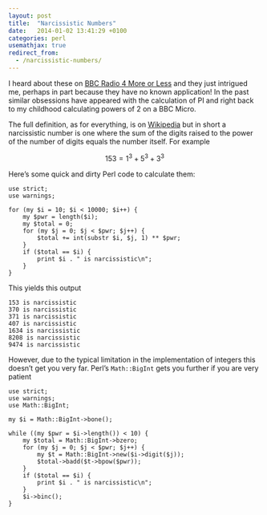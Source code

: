 ```yaml
---
layout: post
title:  "Narcissistic Numbers"
date:   2014-01-02 13:41:29 +0100
categories: perl
usemathjax: true
redirect_from:
  - /narcissistic-numbers/
---
```


I heard about these on [BBC Radio 4 More or
Less](http://www.bbc.co.uk/programmes/b006qshd) and they just intrigued
me, perhaps in part because they have no known application! In the past
similar obsessions have appeared with the calculation of PI and right
back to my childhood calculating powers of 2 on a BBC Micro.

The full definition, as for everything, is on
[Wikipedia](https://en.wikipedia.org/wiki/Narcissistic_number) but in
short a narcissistic number is one where the sum of the digits raised to
the power of the number of digits equals the number itself. For example

$$153 = 1^3 + 5^3 + 3^3$$

Here’s some quick and dirty Perl code to calculate them:

    use strict;
    use warnings;
    
    for (my $i = 10; $i < 10000; $i++) {
        my $pwr = length($i);
        my $total = 0;
        for (my $j = 0; $j < $pwr; $j++) {
            $total += int(substr $i, $j, 1) ** $pwr;
        }
        if ($total == $i) {
            print $i . " is narcissistic\n";
        }
    }

This yields this output

    153 is narcissistic
    370 is narcissistic
    371 is narcissistic
    407 is narcissistic
    1634 is narcissistic
    8208 is narcissistic
    9474 is narcissistic

However, due to the typical limitation in the implementation of integers
this doesn’t get you very far. Perl’s `Math::BigInt` gets you further if
you are very patient

    use strict;
    use warnings;
    use Math::BigInt;
    
    my $i = Math::BigInt->bone();
    
    while ((my $pwr = $i->length()) < 10) {
        my $total = Math::BigInt->bzero;
        for (my $j = 0; $j < $pwr; $j++) {
            my $t = Math::BigInt->new($i->digit($j));
            $total->badd($t->bpow($pwr));
        }
        if ($total == $i) {
            print $i . " is narcissistic\n";
        }
        $i->binc();
    }

